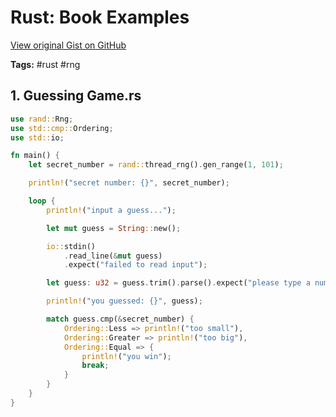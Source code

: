 # Rust: Book Examples 

[View original Gist on GitHub](https://gist.github.com/Integralist/61c77417bc253aac77e853ecbf206cb1)

**Tags:** #rust #rng

## 1. Guessing Game.rs

```rust
use rand::Rng;
use std::cmp::Ordering;
use std::io;

fn main() {
    let secret_number = rand::thread_rng().gen_range(1, 101);

    println!("secret number: {}", secret_number);

    loop {
        println!("input a guess...");

        let mut guess = String::new();

        io::stdin()
            .read_line(&mut guess)
            .expect("failed to read input");

        let guess: u32 = guess.trim().parse().expect("please type a number");

        println!("you guessed: {}", guess);

        match guess.cmp(&secret_number) {
            Ordering::Less => println!("too small"),
            Ordering::Greater => println!("too big"),
            Ordering::Equal => {
                println!("you win");
                break;
            }
        }
    }
}
```

